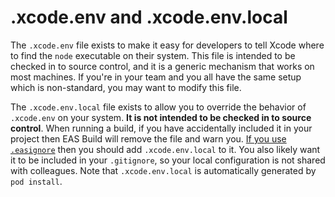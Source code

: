 # .xcode.env and .xcode.env.local

The `.xcode.env` file exists to make it easy for developers to tell Xcode where to find the `node` executable on their system. This file is intended to be checked in to source control, and it is a generic mechanism that works on most machines. If you're in your team and you all have the same setup which is non-standard, you may want to modify this file.

The `.xcode.env.local` file exists to allow you to override the behavior of `.xcode.env` on your system. **It is not intended to be checked in to source control**. When running a build, if you have accidentally included it in your project then EAS Build will remove the file and warn you. [If you use `.easignore`](https://expo.fyi/eas-build-archive) then you should add `.xcode.env.local` to it. You also likely want it to be included in your `.gitignore`, so your local configuration is not shared with colleagues. Note that `.xcode.env.local` is automatically generated by `pod install`.
